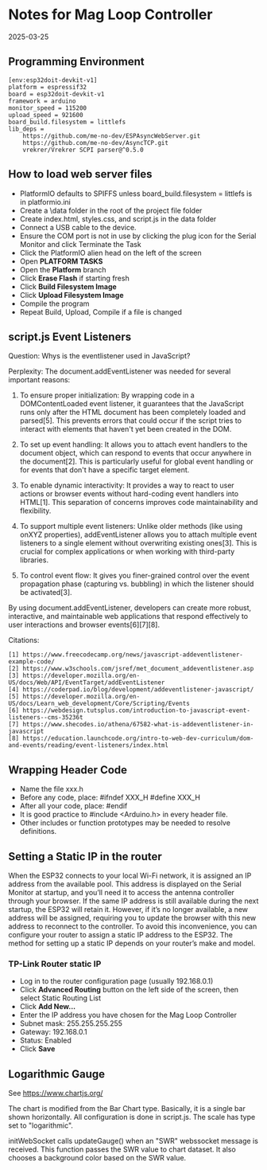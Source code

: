# Notes for Mag Loop Controller
2025-03-25

## Programming Environment
```
[env:esp32doit-devkit-v1]
platform = espressif32
board = esp32doit-devkit-v1
framework = arduino
monitor_speed = 115200
upload_speed = 921600
board_build.filesystem = littlefs
lib_deps = 
	https://github.com/me-no-dev/ESPAsyncWebServer.git
	https://github.com/me-no-dev/AsyncTCP.git
	vrekrer/Vrekrer SCPI parser@^0.5.0
```

## How to load web server files
- PlatformIO defaults to SPIFFS unless board_build.filesystem = littlefs is in platformio.ini
- Create a \data folder in the root of the project file folder
- Create index.html, styles.css, and script.js in the data folder
- Connect a USB cable to the device. 
- Ensure the COM port is not in use by clicking the plug icon for the Serial Monitor and click Terminate the Task
- Click the PlatformIO alien head on the left of the screen
- Open **PLATFORM TASKS**
- Open the **Platform** branch
- Click **Erase Flash** if starting fresh
- Click **Build Filesystem Image**
- Click **Upload Filesystem Image**
- Compile the program
- Repeat Build, Upload, Compile if a file is changed

## script.js Event Listeners

Question: 
Whys is the eventlistener used in JavaScript?

Perplexity:
The document.addEventListener was needed for several important reasons:

1. To ensure proper initialization: By wrapping code in a DOMContentLoaded event listener, it guarantees that the JavaScript runs only after the HTML document has been completely loaded and parsed[5]. This prevents errors that could occur if the script tries to interact with elements that haven't yet been created in the DOM.

2. To set up event handling: It allows you to attach event handlers to the document object, which can respond to events that occur anywhere in the document[2]. This is particularly useful for global event handling or for events that don't have a specific target element.

3. To enable dynamic interactivity: It provides a way to react to user actions or browser events without hard-coding event handlers into HTML[1]. This separation of concerns improves code maintainability and flexibility.

4. To support multiple event listeners: Unlike older methods (like using onXYZ properties), addEventListener allows you to attach multiple event listeners to a single element without overwriting existing ones[3]. This is crucial for complex applications or when working with third-party libraries.

5. To control event flow: It gives you finer-grained control over the event propagation phase (capturing vs. bubbling) in which the listener should be activated[3].

By using document.addEventListener, developers can create more robust, interactive, and maintainable web applications that respond effectively to user interactions and browser events[6][7][8].

Citations:
```
[1] https://www.freecodecamp.org/news/javascript-addeventlistener-example-code/
[2] https://www.w3schools.com/jsref/met_document_addeventlistener.asp
[3] https://developer.mozilla.org/en-US/docs/Web/API/EventTarget/addEventListener
[4] https://coderpad.io/blog/development/addeventlistener-javascript/
[5] https://developer.mozilla.org/en-US/docs/Learn_web_development/Core/Scripting/Events
[6] https://webdesign.tutsplus.com/introduction-to-javascript-event-listeners--cms-35236t
[7] https://www.shecodes.io/athena/67582-what-is-addeventlistener-in-javascript
[8] https://education.launchcode.org/intro-to-web-dev-curriculum/dom-and-events/reading/event-listeners/index.html
```

## Wrapping Header Code

- Name the file xxx.h
- Before any code, place:
#ifndef XXX_H
#define XXX_H
- After all your code, place:
#endif
- It is good practice to #include <Arduino.h> in every header file.
- Other includes or function prototypes may be needed to resolve definitions.

## Setting a Static IP in the router

When the ESP32 connects to your local Wi-Fi network, it is assigned an IP address from the available pool. This address is displayed on the Serial Monitor at startup, and you’ll need it to access the antenna controller through your browser. If the same IP address is still available during the next startup, the ESP32 will retain it. However, if it’s no longer available, a new address will be assigned, requiring you to update the browser with this new address to reconnect to the controller. To avoid this inconvenience, you can configure your router to assign a static IP address to the ESP32. The method for setting up a static IP depends on your router’s make and model.

### TP-Link Router static IP

- Log in to the router configuration page (usually 192.168.0.1)
- Click **Advanced Routing** button on the left side of the screen, then select Static Routing List
- Click **Add New...**
- Enter the IP address you have chosen for the Mag Loop Controller
- Subnet mask: 255.255.255.255
- Gateway: 192.168.0.1
- Status: Enabled
- Click **Save**

## Logarithmic Gauge
See https://www.chartjs.org/

The chart is modified from the Bar Chart type. Basically, it is a single bar shown horizontally. All configuration is done in script.js. The scale has type set to "logarithmic".

initWebSocket calls updateGauge() when an "SWR" webssocket message is received. This function passes the SWR value to chart dataset. It also chooses a background color based on the SWR value.